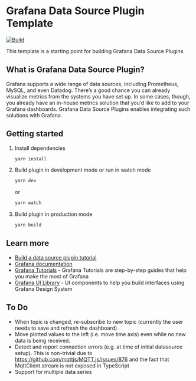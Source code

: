 # Grafana Data Source Plugin Template

[![Build](https://github.com/grafana/grafana-starter-datasource/workflows/CI/badge.svg)](https://github.com/grafana/grafana-starter-datasource/actions?query=workflow%3A%22CI%22)

This template is a starting point for building Grafana Data Source Plugins

## What is Grafana Data Source Plugin?

Grafana supports a wide range of data sources, including Prometheus, MySQL, and even Datadog. There’s a good chance you can already visualize metrics from the systems you have set up. In some cases, though, you already have an in-house metrics solution that you’d like to add to your Grafana dashboards. Grafana Data Source Plugins enables integrating such solutions with Grafana.

## Getting started

1. Install dependencies

   ```bash
   yarn install
   ```

2. Build plugin in development mode or run in watch mode

   ```bash
   yarn dev
   ```

   or

   ```bash
   yarn watch
   ```

3. Build plugin in production mode

   ```bash
   yarn build
   ```

## Learn more

- [Build a data source plugin tutorial](https://grafana.com/tutorials/build-a-data-source-plugin)
- [Grafana documentation](https://grafana.com/docs/)
- [Grafana Tutorials](https://grafana.com/tutorials/) - Grafana Tutorials are step-by-step guides that help you make the most of Grafana
- [Grafana UI Library](https://developers.grafana.com/ui) - UI components to help you build interfaces using Grafana Design System

## To Do

- When topic is changed, re-subscribe to new topic (currently the user needs to save and refresh the dashboard)
- Move plotted values to the left (i.e. move time axis) even while no new data is being received.
- Detect and report connection errors (e.g. at time of initial datasource setup). This is non-trivial due to https://github.com/mqttjs/MQTT.js/issues/876 and the fact that MqttClient.stream is not exposed in TypeScript
- Support for multiple data series
